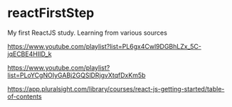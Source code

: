 # reactFirstStep

My first ReactJS study. Learning from various sources

https://www.youtube.com/playlist?list=PL6gx4Cwl9DGBhLZx_5C-jqECBE4HIID_k

https://www.youtube.com/playlist?list=PLoYCgNOIyGABj2GQSlDRjgvXtqfDxKm5b

https://app.pluralsight.com/library/courses/react-js-getting-started/table-of-contents

